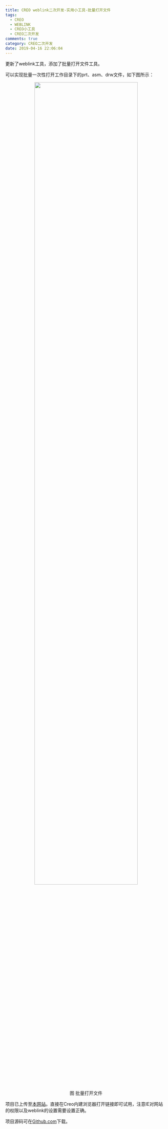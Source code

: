 ```yaml
---
title: CREO weblink二次开发-实用小工具-批量打开文件
tags:
  - CREO
  - WEBLINK
  - CREO小工具
  - CREO二次开发
comments: true
category: CREO二次开发
date: 2019-04-16 22:06:04
---
```



更新了weblink工具，添加了批量打开文件工具。

可以实现批量一次性打开工作目录下的prt、asm、drw文件，如下图所示：

<div align="center">
    <img src="/img/proe/weblinktool8.png" style="width:80%" align="center"/>
    <p>图 批量打开文件</p>
</div>

项目已上传至[本网站](http://weblink.hudi.site)。直接在Creo内建浏览器打开链接即可试用，注意IE对网站的权限以及weblink的设置需要设置正确。

项目源码可在<a href="https://github.com/slacker-HD/creo_weblink" target="_blank">Github.com</a>下载。
